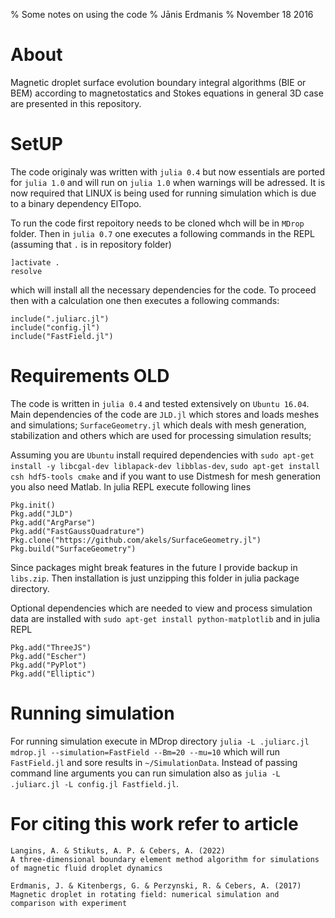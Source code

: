 % Some notes on using the code
% Jānis Erdmanis
% November 18 2016

# About

  Magnetic droplet surface evolution boundary integral algorithms (BIE or BEM) according to magnetostatics and Stokes equations in general 3D case are presented in this repository.  

# SetUP

The code originaly was written with `julia 0.4` but now essentials are ported for `julia 1.0` and will run on `julia 1.0` when warnings will be adressed. It is now required that LINUX is being used for running simulation which is due to a binary dependency ElTopo.

To run the code first repoitory needs to be cloned whch will be in `MDrop` folder. Then in `julia 0.7` one executes a following commands in the REPL (assuming that `.` is in repository folder)
```
]activate .
resolve
```
which will install all the necessary dependencies for the code. To proceed then with a calculation one then executes a following commands:
```
include(".juliarc.jl")
include("config.jl")
include("FastField.jl")
```

# Requirements OLD

  The code is written in `julia 0.4` and tested extensively  on `Ubuntu 16.04`. Main dependencies of the code are `JLD.jl` which stores and loads meshes and simulations; `SurfaceGeometry.jl` which deals with mesh generation, stabilization and others which are used for processing simulation results; 

Assuming you are `Ubuntu` install required dependencies with `sudo apt-get install -y libcgal-dev liblapack-dev libblas-dev`, `sudo apt-get install csh hdf5-tools cmake` and if you want to use Distmesh for mesh generation you also need Matlab. In julia REPL execute following lines
```
Pkg.init()
Pkg.add("JLD")
Pkg.add("ArgParse")
Pkg.add("FastGaussQuadrature")
Pkg.clone("https://github.com/akels/SurfaceGeometry.jl")
Pkg.build("SurfaceGeometry")
```
Since packages might break features in the future I provide backup in `libs.zip`. Then installation is just unzipping this folder in julia package directory. 

Optional dependencies which are needed to view and process simulation data are installed with `sudo apt-get install python-matplotlib` and in julia REPL
```
Pkg.add("ThreeJS")
Pkg.add("Escher")
Pkg.add("PyPlot")
Pkg.add("Elliptic")
```

# Running simulation

  For running simulation execute in MDrop directory `julia -L .juliarc.jl mdrop.jl --simulation=FastField --Bm=20 --mu=10` which will run `FastField.jl` and sore results in `~/SimulationData`. Instead of passing command line arguments you can run simulation also as `julia -L .juliarc.jl -L config.jl Fastfield.jl`.
  
# For citing this work refer to article

```
Langins, A. & Stikuts, A. P. & Cebers, A. (2022)
A three-dimensional boundary element method algorithm for simulations of magnetic fluid droplet dynamics

Erdmanis, J. & Kitenbergs, G. & Perzynski, R. & Cebers, A. (2017)
Magnetic droplet in rotating field: numerical simulation and comparison with experiment
```  
